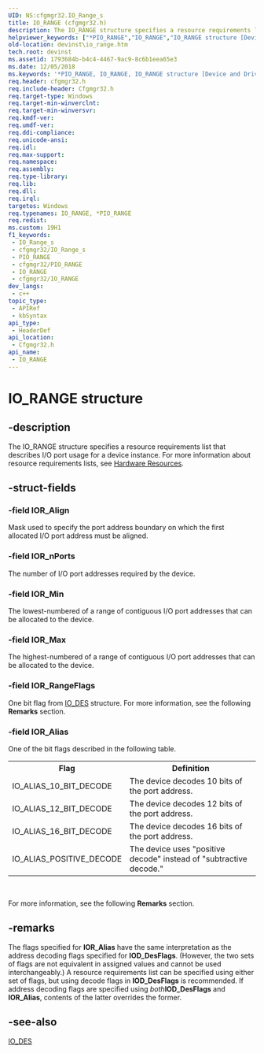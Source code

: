 ```yaml
---
UID: NS:cfgmgr32.IO_Range_s
title: IO_RANGE (cfgmgr32.h)
description: The IO_RANGE structure specifies a resource requirements list that describes I/O port usage for a device instance. For more information about resource requirements lists, see Hardware Resources.
helpviewer_keywords: ["*PIO_RANGE","IO_RANGE","IO_RANGE structure [Device and Driver Installation]","PIO_RANGE","PIO_RANGE structure pointer [Device and Driver Installation]","cfgmgr32/IO_RANGE","cfgmgr32/PIO_RANGE","cfgmgrst_50f5c8b2-3154-4bda-aee0-3a8aea22ff4a.xml","devinst.io_range"]
old-location: devinst\io_range.htm
tech.root: devinst
ms.assetid: 1793684b-b4c4-4467-9ac9-8c6b1eea65e3
ms.date: 12/05/2018
ms.keywords: '*PIO_RANGE, IO_RANGE, IO_RANGE structure [Device and Driver Installation], PIO_RANGE, PIO_RANGE structure pointer [Device and Driver Installation], cfgmgr32/IO_RANGE, cfgmgr32/PIO_RANGE, cfgmgrst_50f5c8b2-3154-4bda-aee0-3a8aea22ff4a.xml, devinst.io_range'
req.header: cfgmgr32.h
req.include-header: Cfgmgr32.h
req.target-type: Windows
req.target-min-winverclnt: 
req.target-min-winversvr: 
req.kmdf-ver: 
req.umdf-ver: 
req.ddi-compliance: 
req.unicode-ansi: 
req.idl: 
req.max-support: 
req.namespace: 
req.assembly: 
req.type-library: 
req.lib: 
req.dll: 
req.irql: 
targetos: Windows
req.typenames: IO_RANGE, *PIO_RANGE
req.redist: 
ms.custom: 19H1
f1_keywords:
 - IO_Range_s
 - cfgmgr32/IO_Range_s
 - PIO_RANGE
 - cfgmgr32/PIO_RANGE
 - IO_RANGE
 - cfgmgr32/IO_RANGE
dev_langs:
 - c++
topic_type:
 - APIRef
 - kbSyntax
api_type:
 - HeaderDef
api_location:
 - Cfgmgr32.h
api_name:
 - IO_RANGE
---
```


# IO_RANGE structure


## -description

The IO_RANGE structure specifies a resource requirements list that describes I/O port usage for a device instance. For more information about resource requirements lists, see <a href="/windows-hardware/drivers/kernel/hardware-resources">Hardware Resources</a>.

## -struct-fields

### -field IOR_Align

Mask used to specify the port address boundary on which the first allocated I/O port address must be aligned.

### -field IOR_nPorts

The number of I/O port addresses required by the device.

### -field IOR_Min

The lowest-numbered of a range of contiguous I/O port addresses that can be allocated to the device.

### -field IOR_Max

The highest-numbered of a range of contiguous I/O port addresses that can be allocated to the device.

### -field IOR_RangeFlags

One bit flag from [IO_DES](/windows/desktop/api/cfgmgr32/ns-cfgmgr32-io_des) structure. For more information, see the following <b>Remarks</b> section.

### -field IOR_Alias

One of the bit flags described in the following table.

<table>
<tr>
<th>Flag</th>
<th>Definition</th>
</tr>
<tr>
<td>
IO_ALIAS_10_BIT_DECODE

</td>
<td>
The device decodes 10 bits of the port address.

</td>
</tr>
<tr>
<td>
IO_ALIAS_12_BIT_DECODE

</td>
<td>
The device decodes 12 bits of the port address.

</td>
</tr>
<tr>
<td>
IO_ALIAS_16_BIT_DECODE

</td>
<td>
The device decodes 16 bits of the port address.

</td>
</tr>
<tr>
<td>
IO_ALIAS_POSITIVE_DECODE

</td>
<td>
The device uses "positive decode" instead of "subtractive decode."

</td>
</tr>
</table>
 

For more information, see the following <b>Remarks</b> section.

## -remarks

The flags specified for <b>IOR_Alias</b> have the same interpretation as the address decoding flags specified for <b>IOD_DesFlags</b>. (However, the two sets of flags are not equivalent in assigned values and cannot be used interchangeably.) A resource requirements list can be specified using either set of flags, but using decode flags in <b>IOD_DesFlags</b> is recommended. If address decoding flags are specified using <i>both</i><b>IOD_DesFlags</b> and <b>IOR_Alias</b>, contents of the latter overrides the former.

## -see-also

[IO_DES](/windows/desktop/api/cfgmgr32/ns-cfgmgr32-io_des)